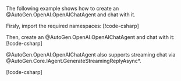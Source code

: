 The following example shows how to create an @AutoGen.OpenAI.OpenAIChatAgent and chat with it.

Firsly, import the required namespaces:
[!code-csharp[](../../samples/AutoGen.BasicSamples/CodeSnippet/OpenAICodeSnippet.cs?name=using_statement)]

Then, create an @AutoGen.OpenAI.OpenAIChatAgent and chat with it:
[!code-csharp[](../../samples/AutoGen.BasicSamples/CodeSnippet/OpenAICodeSnippet.cs?name=create_openai_chat_agent)]

@AutoGen.OpenAI.OpenAIChatAgent also supports streaming chat via @AutoGen.Core.IAgent.GenerateStreamingReplyAsync\*.

[!code-csharp[](../../samples/AutoGen.BasicSamples/CodeSnippet/OpenAICodeSnippet.cs?name=create_openai_chat_agent_streaming)]

